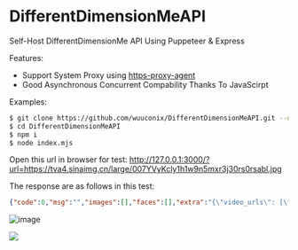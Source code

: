 # DifferentDimensionMeAPI

Self-Host DifferentDimensionMe API Using Puppeteer &amp; Express

Features:

+ Support System Proxy using [https-proxy-agent](https://www.npmjs.com/package/https-proxy-agent)
+ Good Asynchronous Concurrent Compability Thanks To JavaScirpt

Examples:

```bash
$ git clone https://github.com/wuuconix/DifferentDimensionMeAPI.git --depth 1
$ cd DifferentDimensionMeAPI
$ npm i
$ node index.mjs
```

Open this url in browser for test: http://127.0.0.1:3000/?url=https://tva4.sinaimg.cn/large/007YVyKcly1h1w9n5mxr3j30rs0rsabl.jpg

The response are as follows in this test:

```json
{"code":0,"msg":"","images":[],"faces":[],"extra":"{\"video_urls\": [\"https://act-artifacts.shadowcv.qq.com/mqq/ai_painting_anime/video/d20cbbc897da7e2c47370384e0588ef0_rt9t4.mp4\", \"https://activity.tu.qq.com/mqq/ai_painting_anime/share/d20cbbc897da7e2c47370384e0588ef0_crhcp.mp4\"], \"img_urls\": [\"https://activity.tu.qq.com/mqq/ai_painting_anime/image/d20cbbc897da7e2c47370384e0588ef0_2aigp.jpg\", \"https://activity.tu.qq.com/mqq/ai_painting_anime/share/d20cbbc897da7e2c47370384e0588ef0_t9eyy.jpg\", \"https://act-artifacts.shadowcv.qq.com/mqq/ai_painting_anime/res/d20cbbc897da7e2c47370384e0588ef0_pwzuq.jpg\", \"https://activity.tu.qq.com/mqq/ai_painting_anime/pagres/d20cbbc897da7e2c47370384e0588ef0_u96jz.jpg\"]}","videos":[]}
```
![image](https://tva2.sinaimg.cn/large/007YVyKcly1h8v9ubw2hej31bs08ewv0.jpg)

[![](https://activity.tu.qq.com/mqq/ai_painting_anime/image/d20cbbc897da7e2c47370384e0588ef0_2aigp.jpg)](https://activity.tu.qq.com/mqq/ai_painting_anime/image/d20cbbc897da7e2c47370384e0588ef0_2aigp.jpg)